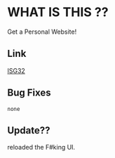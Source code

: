 # WHAT IS THIS ??

Get a Personal Website!

## Link

[ ISG32 ](https://isg32.github.io/Home)

## Bug Fixes
```
none

```

## Update??

reloaded the F#king UI.